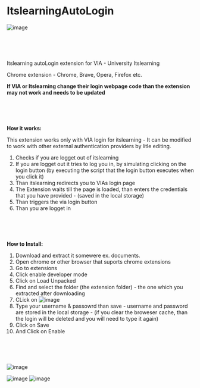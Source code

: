 # ItslearningAutoLogin

![image](https://user-images.githubusercontent.com/62241807/163229213-b90cbeab-e3e3-4196-bace-db790257b19d.png)


</br>
</br>

</br>


Itslearning autoLogin extension for VIA - University Itslearning

Chrome extension - Chrome, Brave, Opera, Firefox etc.

**If VIA or Itslearning change their login webpage code than the extension may not work and needs to be updated**



</br>
</br>

</br>





**How it works:**

This extension works only with VIA login for itslearning - It can be modified to work with other external authentication providers by litle editing.
1. Checks if you are logget out of itslearning
2. If you are logget out it tries to log you in, by simulating clicking on the login button (by executing the script that the login button executes when you click it)
3. Than itslearning redirects you to VIAs login page
4. The Extension waits till the page is loaded, than enters the credentials that you have provided - (saved in the local storage)
5. Than triggers the via login button 
6. Than you are logget in




</br>
</br>

</br>


**How to Install:**
1. Download and extract it somewere ex. documents.
2. Open chrome or other browser that suports chrome extensions
3. Go to extensions
4. Click enable developer mode
5. Click on Load Unpacked
6. Find and select the folder (the extension folder) - the one which you extracted after downloading 
7. CLick on ![image](https://user-images.githubusercontent.com/62241807/163223845-d8b2b6fa-b3dd-489e-b82f-3b32b73ed95a.png)
8. Type your username & passowrd than save - username and password are stored in the local storage - (if you clear the broweser cache, than the login will be deleted and you will need to type it again)
9. Click on Save
10. And Click on Enable


</br>
</br>

</br>

![image](https://user-images.githubusercontent.com/62241807/163228717-53845c0e-b4f0-41df-91a3-a1b05f049961.png)

![image](https://user-images.githubusercontent.com/62241807/163222113-9822fc31-ce21-415d-8e56-81ab181054af.png)
![image](https://user-images.githubusercontent.com/62241807/163229213-b90cbeab-e3e3-4196-bace-db790257b19d.png)
